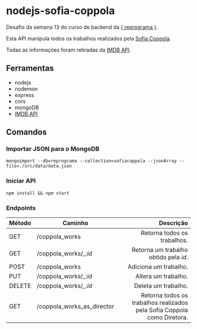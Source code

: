 # nodejs-sofia-coppola

Desafio da semana 13 do curso de backend da [{ reprograma }](https://github.com/reprograma).

Esta API manipula todos os trabalhos realizados pela [Sofia Coppola](https://www.imdb.com/name/nm0001068/). 

Todas as informações foram retiradas da [IMDB API](https://imdb-api.com/swagger/index.html).

## Ferramentas

- nodejs
- nodemon
- express
- cors
- mongoDB
- [IMDB API](https://imdb-api.com/swagger/index.html)

## Comandos

### Importar JSON para o MongoDB
`mongoimport --db=reprograma --collection=sofiacoppola --jsonArray --file=./src/data/data.json`

### Iniciar API

`npm install && npm start`

### Endpoints

Método | Caminho | Descrição
------ | ------- | ---------:
GET | /coppola_works | Retorna todos os trabalhos.
GET | /coppola_works/_:_id_ | Retorna um trabalho obtido pela _id_.
POST | /coppola_works | Adiciona um trabalho.
PUT | /coppola_works/_:_id_ | Altera um trabalho.
DELETE | /coppola_works/_:_id_ | Deleta um trabalho.
GET | /coppola_works_as_director | Retorna todos os trabalhos realizados pela Sofia Coppola como Diretora.
